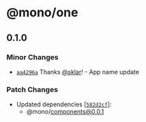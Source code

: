 # @mono/one

## 0.1.0

### Minor Changes

- [`aa4296a`](https://github.com/sklar/mono/commit/aa4296ab4f6a6dbe791eba236fe001d7ef45035e) Thanks [@sklar](https://github.com/sklar)! - App name update

### Patch Changes

- Updated dependencies [[`582d2cf`](https://github.com/sklar/mono/commit/582d2cf8428e137565c6e6d464d8e147de9afb1d)]:
  - @mono/components@0.0.1

